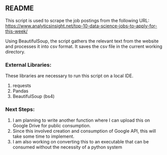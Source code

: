 ## README
This script is used to scrape the job postings from the following URL: <br>
https://www.analyticsinsight.net/top-10-data-science-jobs-to-apply-for-this-week/
<br>

Using BeautifulSoup, the script gathers the relevant text from the website and processes it into csv format.
It saves the csv file in the current working directory.

### External Libraries:
These libraries are necessary to run this script on a local IDE.
1. requests
2. Pandas
3. BeautifulSoup (bs4)

### Next Steps:
1. I am planning to write another function where I can upload this on Google Drive for public consumption. 
2. Since this involved creation and consumption of Google API, this will take some time to implement.
3. I am also working on converting this to an executable that can be consumed without the necessity of a python system